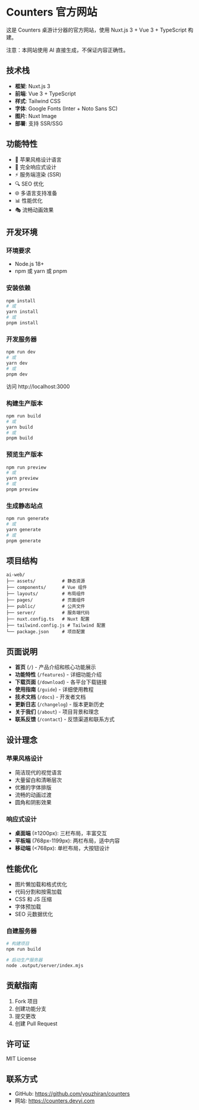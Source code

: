 # Counters 官方网站

这是 Counters 桌游计分器的官方网站，使用 Nuxt.js 3 + Vue 3 + TypeScript 构建。

注意：本网站使用 AI 直接生成，不保证内容正确性。

## 技术栈

- **框架**: Nuxt.js 3
- **前端**: Vue 3 + TypeScript
- **样式**: Tailwind CSS
- **字体**: Google Fonts (Inter + Noto Sans SC)
- **图片**: Nuxt Image
- **部署**: 支持 SSR/SSG

## 功能特性

- 🎨 苹果风格设计语言
- 📱 完全响应式设计
- ⚡ 服务端渲染 (SSR)
- 🔍 SEO 优化
- 🌐 多语言支持准备
- 📊 性能优化
- 🎭 流畅动画效果

## 开发环境

### 环境要求

- Node.js 18+
- npm 或 yarn 或 pnpm

### 安装依赖

```bash
npm install
# 或
yarn install
# 或
pnpm install
```

### 开发服务器

```bash
npm run dev
# 或
yarn dev
# 或
pnpm dev
```

访问 http://localhost:3000

### 构建生产版本

```bash
npm run build
# 或
yarn build
# 或
pnpm build
```

### 预览生产版本

```bash
npm run preview
# 或
yarn preview
# 或
pnpm preview
```

### 生成静态站点

```bash
npm run generate
# 或
yarn generate
# 或
pnpm generate
```

## 项目结构

```
ai-web/
├── assets/          # 静态资源
├── components/      # Vue 组件
├── layouts/         # 布局组件
├── pages/           # 页面组件
├── public/          # 公共文件
├── server/          # 服务端代码
├── nuxt.config.ts   # Nuxt 配置
├── tailwind.config.js # Tailwind 配置
└── package.json     # 项目配置
```

## 页面说明

- **首页** (`/`) - 产品介绍和核心功能展示
- **功能特性** (`/features`) - 详细功能介绍
- **下载页面** (`/download`) - 各平台下载链接
- **使用指南** (`/guide`) - 详细使用教程
- **技术文档** (`/docs`) - 开发者文档
- **更新日志** (`/changelog`) - 版本更新历史
- **关于我们** (`/about`) - 项目背景和理念
- **联系反馈** (`/contact`) - 反馈渠道和联系方式

## 设计理念

### 苹果风格设计

- 简洁现代的视觉语言
- 大量留白和清晰层次
- 优雅的字体排版
- 流畅的动画过渡
- 圆角和阴影效果

### 响应式设计

- **桌面端** (≥1200px): 三栏布局，丰富交互
- **平板端** (768px-1199px): 两栏布局，适中内容
- **移动端** (<768px): 单栏布局，大按钮设计

## 性能优化

- 图片懒加载和格式优化
- 代码分割和按需加载
- CSS 和 JS 压缩
- 字体预加载
- SEO 元数据优化

### 自建服务器

```bash
# 构建项目
npm run build

# 启动生产服务器
node .output/server/index.mjs
```

## 贡献指南

1. Fork 项目
2. 创建功能分支
3. 提交更改
4. 创建 Pull Request

## 许可证

MIT License

## 联系方式

- GitHub: https://github.com/youzhiran/counters
- 网站: https://counters.devyi.com
